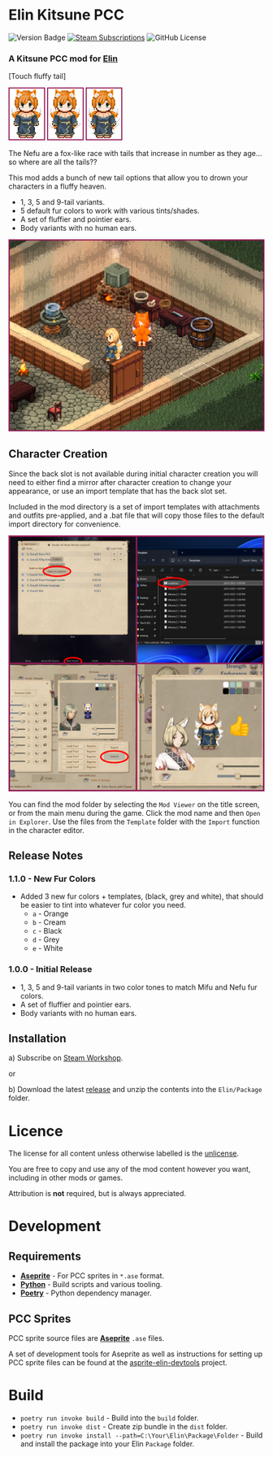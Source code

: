 # Elin Kitsune PCC

![Version Badge](https://img.shields.io/github/v/release/n15g/elin-kitsune-pcc)
[![Steam Subscriptions](https://img.shields.io/steam/subscriptions/3413557291)](https://steamcommunity.com/sharedfiles/filedetails/?id=3413557291)
![GitHub License](https://img.shields.io/github/license/n15g/elin-kitsune-pcc)

### A Kitsune PCC mod for [Elin](https://store.steampowered.com/app/2135150/Elin/)

[Touch fluffy tail]

![3 Tails](site/showcase-3.gif)
![5 Tails](site/showcase-5.gif)
![9 Tails](site/showcase-9.gif)

The Nefu are a fox-like race with tails that increase in number as they age... so where are all the tails??

This mod adds a bunch of new tail options that allow you to drown your characters in a fluffy heaven.

* 1, 3, 5 and 9-tail variants.
* 5 default fur colors to work with various tints/shades.
* A set of fluffier and pointier ears.
* Body variants with no human ears.

![Screenshot](site/ss1.png)

## Character Creation

Since the back slot is not available during initial character creation you will need to either find a mirror after
character creation to change your appearance, or use an import template that has the back slot set.

Included in the mod directory is a set of import templates with attachments and outfits pre-applied, and a .bat file
that will copy those files to the default import directory for convenience.

![Character Import](site/character-import.png)

You can find the mod folder by selecting the `Mod Viewer` on the title screen, or from the main menu during the game.
Click the mod name and then `Open in Explorer`.
Use the files from the `Template` folder with the `Import` function in the character editor.

## Release Notes

### 1.1.0 - New Fur Colors

* Added 3 new fur colors + templates, (black, grey and white), that should be easier to tint into whatever fur color you
  need.
    * `a` - Orange
    * `b` - Cream
    * `c` - Black
    * `d` - Grey
    * `e` - White

### 1.0.0 - Initial Release

* 1, 3, 5 and 9-tail variants in two color tones to match Mifu and Nefu fur colors.
* A set of fluffier and pointier ears.
* Body variants with no human ears.

## Installation

a) Subscribe on [Steam Workshop](https://steamcommunity.com/sharedfiles/filedetails/?id=3413557291).

or

b) Download the latest [release](https://github.com/n15g/elin-kitsune-pcc/releases) and unzip the contents into the
`Elin/Package` folder.

# Licence

The license for all content unless otherwise labelled is the [unlicense](LICENSE).

You are free to copy and use any of the mod content however you want, including in other mods or games.

Attribution is **not** required, but is always appreciated.

# Development

## Requirements

* **[Aseprite](https://www.aseprite.org/)** - For PCC sprites in `*.ase` format.
* **[Python](https://wiki.python.org/moin/BeginnersGuide/Download)** - Build scripts and various tooling.
* **[Poetry](https://python-poetry.org/docs/#installation)** - Python dependency manager.

## PCC Sprites

PCC sprite source files are **[Aseprite](https://www.aseprite.org/)** `.ase` files.

A set of development tools for Aseprite as well as instructions for setting up PCC sprite files can be found at
the [asprite-elin-devtools](https://github.com/n15g/aseprite-elin-devtools) project.

# Build

* ```poetry run invoke build``` - Build into the `build` folder.
* ```poetry run invoke dist``` - Create zip bundle in the `dist` folder.
* ```poetry run invoke install --path=C:\Your\Elin\Package\Folder``` - Build and install the package into your Elin
  `Package` folder.
